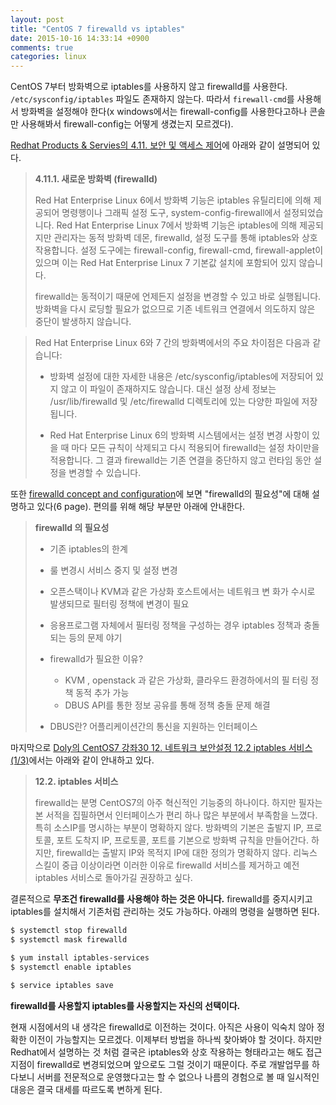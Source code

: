 ```yaml
---
layout: post
title: "CentOS 7 firewalld vs iptables"
date: 2015-10-16 14:33:14 +0900
comments: true
categories: linux
---
```

CentOS 7부터 방화벽으로 iptables를 사용하지 않고 firewalld를 사용한다. `/etc/sysconfig/iptables` 파일도 존재하지 않는다. 따라서 `firewall-cmd`를 사용해서 방화벽을 설정해야 한다(x windows에서는 firewall-config를 사용한다고하나 콘솔만 사용해봐서 firewall-config는 어떻게 생겼는지 모르겠다).

[Redhat Products & Servies의 4.11. 보안 및 액세스 제어](https://access.redhat.com/documentation/ko-KR/Red_Hat_Enterprise_Linux/7/html/Migration_Planning_Guide/ch04s11.html#idp7905344)에 아래와 같이 설명되어 있다.

> **4.11.1. 새로운 방화벽 (firewalld)**
>
> Red Hat Enterprise Linux 6에서 방화벽 기능은 iptables 유틸리티에 의해 제공되어 명령행이나 그래픽 설정 도구, system-config-firewall에서 설정되었습니다. Red Hat Enterprise Linux 7에서 방화벽 기능은 iptables에 의해 제공되지만 관리자는 동적 방화벽 데몬, firewalld, 설정 도구를 통해 iptables와 상호 작용합니다. 설정 도구에는 firewall-config, firewall-cmd, firewall-applet이 있으며 이는 Red Hat Enterprise Linux 7 기본값 설치에 포함되어 있지 않습니다.
>
> firewalld는 동적이기 때문에 언제든지 설정을 변경할 수 있고 바로 실행됩니다. 방화벽을 다시 로딩할 필요가 없으므로 기존 네트워크 연결에서 의도하지 않은 중단이 발생하지 않습니다.

> Red Hat Enterprise Linux 6와 7 간의 방화벽에서의 주요 차이점은 다음과 같습니다:
>
> * 방화벽 설정에 대한 자세한 내용은 /etc/sysconfig/iptables에 저장되어 있지 않고 이 파일이 존재하지도 않습니다. 대신 설정 상세 정보는 /usr/lib/firewalld 및 /etc/firewalld 디렉토리에 있는 다양한 파일에 저장됩니다.
>
> * Red Hat Enterprise Linux 6의 방화벽 시스템에서는 설정 변경 사항이 있을 때 마다 모든 규칙이 삭제되고 다시 적용되어 firewalld는 설정 차이만을 적용합니다. 그 결과 firewalld는 기존 연결을 중단하지 않고 런타임 동안 설정을 변경할 수 있습니다.

또한 [firewalld concept and configuration](http://www.slideshare.net/sukkim737/oracle-enterprise-linux-new-featurefirewalld)에 보면 "firewalld의 필요성"에 대해 설명하고 있다(6 page). 편의를 위해 해당 부분만 아래에 안내한다.

> **firewalld 의 필요성**
>
> * 기존 iptables의 한계
>  * 룰 변경시 서비스 중지 및 설정 변경
>  * 오픈스택이나 KVM과 같은 가상화 호스트에서는 네트워크 변 화가 수시로 발생되므로 필터링 정책에 변경이 필요
>  * 응용프로그램 자체에서 필터링 정책을 구성하는 경우 iptables 정책과 충돌되는 등의 문제 야기
> * firewalld가 필요한 이유?
>   * KVM , openstack 과 같은 가상화, 클라우드 환경하에서의 필 터링 정책 동적 추가 가능
>   * DBUS API를 통한 정보 공유를 통해 정책 충돌 문제 해결
>
> * DBUS란? 어플리케이션간의 통신을 지원하는 인터페이스

마지막으로 [Doly의 CentOS7 강좌30 12. 네트워크 보안설정 12.2 iptables 서비스 (1/3)](https://www.linux.co.kr/home2/board/subbs/board.php?bo_table=lecture&wr_id=1860&sca=&page=0)에서는 아래와 같이 안내하고 있다.

> **12.2. iptables 서비스**
>
> firewalld는 분명 CentOS7의 아주 혁신적인 기능중의 하나이다. 하지만 필자는 본 서적을 집필하면서 인터페이스가 편리 하나 많은 부분에서 부족함을 느꼈다. 특히 소스IP를 명시하는 부분이 명확하지 않다. 방화벽의 기본은 출발지 IP, 프로토콜, 포트 도착지 IP, 프로토콜, 포트를 기본으로 방화벽 규칙을 만들어간다. 하지만, firewalld는 출발지 IP와 목적지 IP에 대한 정의가 명확하지 않다. 리눅스 스킬이 중급 이상이라면 이러한 이유로 firewalld 서비스를 제거하고 예전 iptables 서비스로 돌아가길 권장하고 싶다.

결론적으로 **무조건 firewalld를 사용해야 하는 것은 아니다.** firewalld를 중지시키고 iptables를 설치해서 기존처럼 관리하는 것도 가능하다. 아래의 명령을 실행하면 된다.


```bash
$ systemctl stop firewalld
$ systemctl mask firewalld

$ yum install iptables-services
$ systemctl enable iptables

$ service iptables save
```

**firewalld를 사용할지 iptables를 사용할지는 자신의 선택이다.**

현재 시점에서의 내 생각은 firewalld로 이전하는 것이다. 아직은 사용이 익숙치 않아 정확한 이전이 가능할지는 모르겠다. 이제부터 방법을 하나씩 찾아봐야 할 것이다. 하지만 Redhat에서 설명하는 것 처럼 결국은 iptables와 상호 작용하는 형태라고는 해도 접근 지점이 firewalld로 변경되었으며 앞으로도 그럴 것이기 때문이다. 주로 개발업무를 하다보니 서버를 전문적으로 운영했다고는 할 수 없으나 나름의 경험으로 볼 때 일시적인 대응은 결국 대세를 따르도록 변하게 된다.